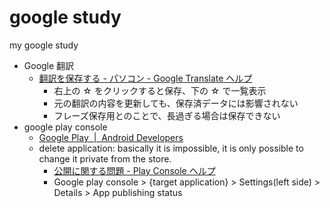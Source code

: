 # google study

my google study

- Google 翻訳
  - [翻訳を保存する \- パソコン \- Google Translate ヘルプ](https://support.google.com/translate/answer/6142480?p=phrasebook_web_help&hl=ja&visit_id=637815162342877801-768924566&rd=1)
    - 右上の ☆ をクリックすると保存、下の ☆ で一覧表示
    - 元の翻訳の内容を更新しても、保存済データには影響されない
    - フレーズ保存用とのことで、長過ぎる場合は保存できない
- google play console
  - [Google Play  \|  Android Developers](https://developer.android.com/distribute/console?hl=ja)
  - delete application: basically it is impossible, it is only possible to change it private from the store.
    - [公開に関する問題 \- Play Console ヘルプ](https://support.google.com/googleplay/android-developer/answer/9061737?hl=ja#zippy=%2C%E5%85%AC%E9%96%8B%E3%81%95%E3%82%8C%E3%81%A6%E3%81%84%E3%82%8B%E3%82%A2%E3%83%97%E3%83%AA%E3%81%AE%E5%89%8A%E9%99%A4)
    - Google play console > {target application} > Settings(left side) > Details > App publishing status
